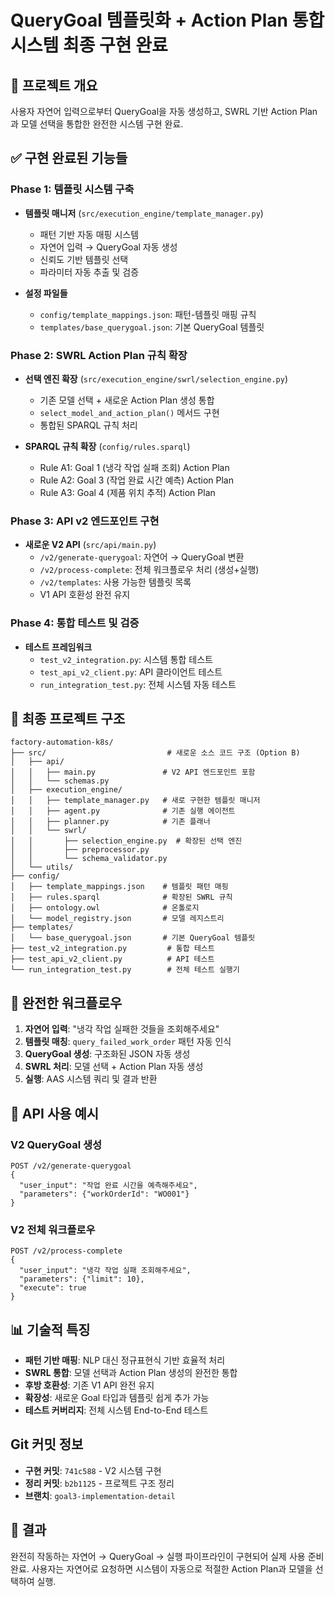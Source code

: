 # QueryGoal 템플릿화 + Action Plan 통합 시스템 최종 구현 완료

## 🎯 프로젝트 개요
사용자 자연어 입력으로부터 QueryGoal을 자동 생성하고, SWRL 기반 Action Plan과 모델 선택을 통합한 완전한 시스템 구현 완료.

## ✅ 구현 완료된 기능들

### Phase 1: 템플릿 시스템 구축
- **템플릿 매니저** (`src/execution_engine/template_manager.py`)
  - 패턴 기반 자동 매핑 시스템
  - 자연어 입력 → QueryGoal 자동 생성
  - 신뢰도 기반 템플릿 선택
  - 파라미터 자동 추출 및 검증

- **설정 파일들**
  - `config/template_mappings.json`: 패턴-템플릿 매핑 규칙
  - `templates/base_querygoal.json`: 기본 QueryGoal 템플릿

### Phase 2: SWRL Action Plan 규칙 확장
- **선택 엔진 확장** (`src/execution_engine/swrl/selection_engine.py`)
  - 기존 모델 선택 + 새로운 Action Plan 생성 통합
  - `select_model_and_action_plan()` 메서드 구현
  - 통합된 SPARQL 규칙 처리

- **SPARQL 규칙 확장** (`config/rules.sparql`)
  - Rule A1: Goal 1 (냉각 작업 실패 조회) Action Plan
  - Rule A2: Goal 3 (작업 완료 시간 예측) Action Plan  
  - Rule A3: Goal 4 (제품 위치 추적) Action Plan

### Phase 3: API v2 엔드포인트 구현
- **새로운 V2 API** (`src/api/main.py`)
  - `/v2/generate-querygoal`: 자연어 → QueryGoal 변환
  - `/v2/process-complete`: 전체 워크플로우 처리 (생성+실행)
  - `/v2/templates`: 사용 가능한 템플릿 목록
  - V1 API 호환성 완전 유지

### Phase 4: 통합 테스트 및 검증
- **테스트 프레임워크**
  - `test_v2_integration.py`: 시스템 통합 테스트
  - `test_api_v2_client.py`: API 클라이언트 테스트
  - `run_integration_test.py`: 전체 시스템 자동 테스트

## 📁 최종 프로젝트 구조

```
factory-automation-k8s/
├── src/                           # 새로운 소스 코드 구조 (Option B)
│   ├── api/
│   │   ├── main.py               # V2 API 엔드포인트 포함
│   │   └── schemas.py
│   ├── execution_engine/
│   │   ├── template_manager.py   # 새로 구현한 템플릿 매니저
│   │   ├── agent.py              # 기존 실행 에이전트
│   │   ├── planner.py            # 기존 플래너
│   │   └── swrl/
│   │       ├── selection_engine.py  # 확장된 선택 엔진
│   │       ├── preprocessor.py
│   │       └── schema_validator.py
│   └── utils/
├── config/
│   ├── template_mappings.json    # 템플릿 패턴 매핑
│   ├── rules.sparql              # 확장된 SWRL 규칙
│   ├── ontology.owl              # 온톨로지
│   └── model_registry.json       # 모델 레지스트리
├── templates/
│   └── base_querygoal.json       # 기본 QueryGoal 템플릿
├── test_v2_integration.py         # 통합 테스트
├── test_api_v2_client.py          # API 테스트
└── run_integration_test.py        # 전체 테스트 실행기
```

## 🔄 완전한 워크플로우

1. **자연어 입력**: "냉각 작업 실패한 것들을 조회해주세요"
2. **템플릿 매칭**: `query_failed_work_order` 패턴 자동 인식
3. **QueryGoal 생성**: 구조화된 JSON 자동 생성
4. **SWRL 처리**: 모델 선택 + Action Plan 자동 생성
5. **실행**: AAS 시스템 쿼리 및 결과 반환

## 🚀 API 사용 예시

### V2 QueryGoal 생성
```http
POST /v2/generate-querygoal
{
  "user_input": "작업 완료 시간을 예측해주세요",
  "parameters": {"workOrderId": "WO001"}
}
```

### V2 전체 워크플로우
```http
POST /v2/process-complete
{
  "user_input": "냉각 작업 실패 조회해주세요",
  "parameters": {"limit": 10},
  "execute": true
}
```

## 📊 기술적 특징

- **패턴 기반 매핑**: NLP 대신 정규표현식 기반 효율적 처리
- **SWRL 통합**: 모델 선택과 Action Plan 생성의 완전한 통합
- **후방 호환성**: 기존 V1 API 완전 유지
- **확장성**: 새로운 Goal 타입과 템플릿 쉽게 추가 가능
- **테스트 커버리지**: 전체 시스템 End-to-End 테스트

## Git 커밋 정보

- **구현 커밋**: `741c588` - V2 시스템 구현
- **정리 커밋**: `b2b1125` - 프로젝트 구조 정리
- **브랜치**: `goal3-implementation-detail`

## 🎉 결과

완전히 작동하는 자연어 → QueryGoal → 실행 파이프라인이 구현되어 실제 사용 준비 완료. 사용자는 자연어로 요청하면 시스템이 자동으로 적절한 Action Plan과 모델을 선택하여 실행.